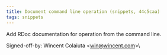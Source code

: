 ```yaml
---
title: Document command line operation (snippets, 44c5caa)
tags: snippets
---
```


Add RDoc documentation for operation from the command line.

Signed-off-by: Wincent Colaiuta &lt;win@wincent.com&gt;\
